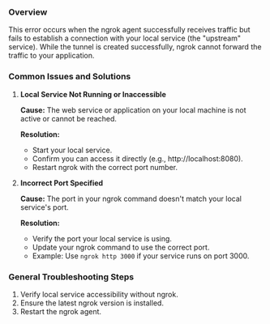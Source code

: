 ### Overview

This error occurs when the ngrok agent successfully receives traffic but fails to establish a connection with your local service (the "upstream" service). While the tunnel is created successfully, ngrok cannot forward the traffic to your application.

### Common Issues and Solutions

1. **Local Service Not Running or Inaccessible**

   **Cause:** The web service or application on your local machine is not active or cannot be reached.

   **Resolution:**

   - Start your local service.
   - Confirm you can access it directly (e.g., http://localhost:8080).
   - Restart ngrok with the correct port number.

2. **Incorrect Port Specified**

   **Cause:** The port in your ngrok command doesn't match your local service's port.

   **Resolution:**

   - Verify the port your local service is using.
   - Update your ngrok command to use the correct port.
   - Example: Use `ngrok http 3000` if your service runs on port 3000.

### General Troubleshooting Steps

1. Verify local service accessibility without ngrok.
2. Ensure the latest ngrok version is installed.
3. Restart the ngrok agent.
